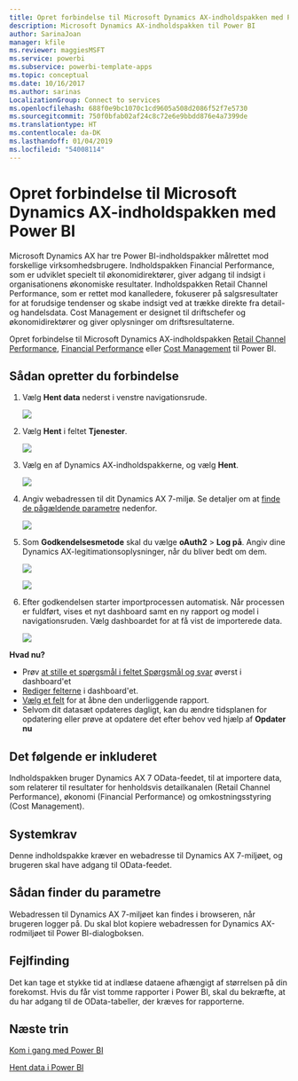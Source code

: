 ```yaml
---
title: Opret forbindelse til Microsoft Dynamics AX-indholdspakken med Power BI
description: Microsoft Dynamics AX-indholdspakken til Power BI
author: SarinaJoan
manager: kfile
ms.reviewer: maggiesMSFT
ms.service: powerbi
ms.subservice: powerbi-template-apps
ms.topic: conceptual
ms.date: 10/16/2017
ms.author: sarinas
LocalizationGroup: Connect to services
ms.openlocfilehash: 688f0e9bc1070c1cd9605a508d2086f52f7e5730
ms.sourcegitcommit: 750f0bfab02af24c8c72e6e9bbdd876e4a7399de
ms.translationtype: HT
ms.contentlocale: da-DK
ms.lasthandoff: 01/04/2019
ms.locfileid: "54008114"
---
```

# <a name="connect-to-microsoft-dynamics-ax-content-pack-with-power-bi"></a>Opret forbindelse til Microsoft Dynamics AX-indholdspakken med Power BI
Microsoft Dynamics AX har tre Power BI-indholdspakker målrettet mod forskellige virksomhedsbrugere. Indholdspakken Financial Performance, som er udviklet specielt til økonomidirektører, giver adgang til indsigt i organisationens økonomiske resultater. Indholdspakken Retail Channel Performance, som er rettet mod kanalledere, fokuserer på salgsresultater for at forudsige tendenser og skabe indsigt ved at trække direkte fra detail- og handelsdata. Cost Management er designet til driftschefer og økonomidirektører og giver oplysninger om driftsresultaterne.

Opret forbindelse til Microsoft Dynamics AX-indholdspakken [Retail Channel Performance](https://app.powerbi.com/getdata/services/dynamics-ax-retail-channel-performance), [Financial Performance](https://app.powerbi.com/getdata/services/dynamics-ax-financial-performance) eller [Cost Management](https://app.powerbi.com/getdata/services/dynamics-ax-cost-management) til Power BI.

## <a name="how-to-connect"></a>Sådan opretter du forbindelse
1. Vælg **Hent data** nederst i venstre navigationsrude.
   
   ![](media/service-connect-to-microsoft-dynamics-ax/getdata.png)
2. Vælg **Hent** i feltet **Tjenester**.
   
   ![](media/service-connect-to-microsoft-dynamics-ax/services.png)
3. Vælg en af Dynamics AX-indholdspakkerne, og vælg **Hent**.
   
   ![](media/service-connect-to-microsoft-dynamics-ax/mdax.png)
4. Angiv webadressen til dit Dynamics AX 7-miljø. Se detaljer om at [finde de pågældende parametre](#FindingParams) nedenfor.
   
   ![](media/service-connect-to-microsoft-dynamics-ax/params.png)
5. Som **Godkendelsesmetode** skal du vælge **oAuth2** \> **Log på**. Angiv dine Dynamics AX-legitimationsoplysninger, når du bliver bedt om dem.
   
    ![](media/service-connect-to-microsoft-dynamics-ax/creds.png)
   
    ![](media/service-connect-to-microsoft-dynamics-ax/creds2.png)
6. Efter godkendelsen starter importprocessen automatisk. Når processen er fuldført, vises et nyt dashboard samt en ny rapport og model i navigationsruden. Vælg dashboardet for at få vist de importerede data.
   
     ![](media/service-connect-to-microsoft-dynamics-ax/dashboard.png)

**Hvad nu?**

* Prøv [at stille et spørgsmål i feltet Spørgsmål og svar](consumer/end-user-q-and-a.md) øverst i dashboard'et
* [Rediger felterne](service-dashboard-edit-tile.md) i dashboard'et.
* [Vælg et felt](consumer/end-user-tiles.md) for at åbne den underliggende rapport.
* Selvom dit datasæt opdateres dagligt, kan du ændre tidsplanen for opdatering eller prøve at opdatere det efter behov ved hjælp af **Opdater nu**

## <a name="whats-included"></a>Det følgende er inkluderet
Indholdspakken bruger Dynamics AX 7 OData-feedet, til at importere data, som relaterer til resultater for henholdsvis detailkanalen (Retail Channel Performance), økonomi (Financial Performance) og omkostningsstyring (Cost Management).

## <a name="system-requirements"></a>Systemkrav
Denne indholdspakke kræver en webadresse til Dynamics AX 7-miljøet, og brugeren skal have adgang til OData-feedet.

## <a name="finding-parameters"></a>Sådan finder du parametre
<a name="FindingParams"></a>

Webadressen til Dynamics AX 7-miljøet kan findes i browseren, når brugeren logger på. Du skal blot kopiere webadressen for Dynamics AX-rodmiljøet til Power BI-dialogboksen.

## <a name="troubleshooting"></a>Fejlfinding
Det kan tage et stykke tid at indlæse dataene afhængigt af størrelsen på din forekomst. Hvis du får vist tomme rapporter i Power BI, skal du bekræfte, at du har adgang til de OData-tabeller, der kræves for rapporterne.

## <a name="next-steps"></a>Næste trin
[Kom i gang med Power BI](service-get-started.md)

[Hent data i Power BI](service-get-data.md)

